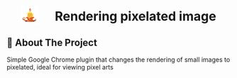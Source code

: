 <h1 align="center">
    <img valign="sub" src="https://raw.githubusercontent.com/SrLaister/RIP/main/imgs/candlestick.png" alt="Logo" width="40" style="padding-right: 30px">
    Rendering pixelated image
</h1>

## :memo: About The Project

Simple Google Chrome plugin that changes the rendering of small images to pixelated, ideal for viewing pixel arts